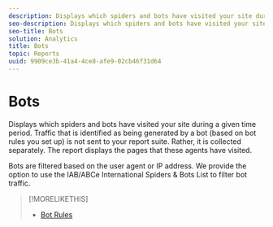 ```yaml
---
description: Displays which spiders and bots have visited your site during a given time period. Traffic that is identified as being generated by a bot (based on bot rules you set up) is not sent to your report suite. Rather, it is collected separately. The report displays the pages that these agents have visited.
seo-description: Displays which spiders and bots have visited your site during a given time period. Traffic that is identified as being generated by a bot (based on bot rules you set up) is not sent to your report suite. Rather, it is collected separately. The report displays the pages that these agents have visited.
seo-title: Bots
solution: Analytics
title: Bots
topic: Reports
uuid: 9909ce3b-41a4-4ce8-afe9-02cb46f31d64
---
```


# Bots

Displays which spiders and bots have visited your site during a given time period. Traffic that is identified as being generated by a bot (based on bot rules you set up) is not sent to your report suite. Rather, it is collected separately. The report displays the pages that these agents have visited.

 Bots are filtered based on the user agent or IP address. We provide the option to use the IAB/ABCe International Spiders & Bots List to filter bot traffic.

>[!MORELIKETHIS]
>
>* [Bot Rules](https://marketing.adobe.com/resources/help/en_US/admin/c_bot_rules.html)
